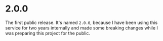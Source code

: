 # 2.0.0

The first public release. It's named `2.0.0`, because I have been using this service for two years internally and made some breaking changes while I was preparing this project for the public.
